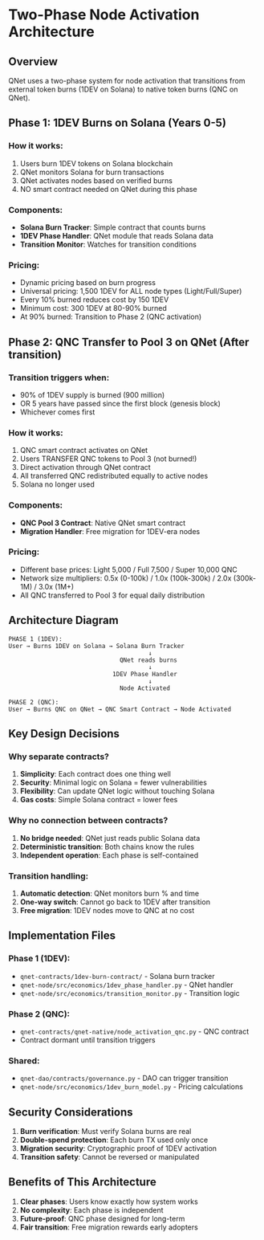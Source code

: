 # Two-Phase Node Activation Architecture

## Overview

QNet uses a two-phase system for node activation that transitions from external token burns (1DEV on Solana) to native token burns (QNC on QNet).

## Phase 1: 1DEV Burns on Solana (Years 0-5)

### How it works:
1. Users burn 1DEV tokens on Solana blockchain
2. QNet monitors Solana for burn transactions
3. QNet activates nodes based on verified burns
4. NO smart contract needed on QNet during this phase

### Components:
- **Solana Burn Tracker**: Simple contract that counts burns
- **1DEV Phase Handler**: QNet module that reads Solana data
- **Transition Monitor**: Watches for transition conditions

### Pricing:
- Dynamic pricing based on burn progress  
- Universal pricing: 1,500 1DEV for ALL node types (Light/Full/Super)
- Every 10% burned reduces cost by 150 1DEV
- Minimum cost: 300 1DEV at 80-90% burned
- At 90% burned: Transition to Phase 2 (QNC activation)

## Phase 2: QNC Transfer to Pool 3 on QNet (After transition)

### Transition triggers when:
- 90% of 1DEV supply is burned (900 million)
- OR 5 years have passed since the first block (genesis block)
- Whichever comes first

### How it works:
1. QNC smart contract activates on QNet
2. Users TRANSFER QNC tokens to Pool 3 (not burned!)
3. Direct activation through QNet contract
4. All transferred QNC redistributed equally to active nodes
5. Solana no longer used

### Components:
- **QNC Pool 3 Contract**: Native QNet smart contract
- **Migration Handler**: Free migration for 1DEV-era nodes

### Pricing:
- Different base prices: Light 5,000 / Full 7,500 / Super 10,000 QNC
- Network size multipliers: 0.5x (0-100k) / 1.0x (100k-300k) / 2.0x (300k-1M) / 3.0x (1M+)
- All QNC transferred to Pool 3 for equal daily distribution

## Architecture Diagram

```
PHASE 1 (1DEV):
User → Burns 1DEV on Solana → Solana Burn Tracker
                                       ↓
                               QNet reads burns
                                       ↓
                             1DEV Phase Handler
                                       ↓
                               Node Activated

PHASE 2 (QNC):
User → Burns QNC on QNet → QNC Smart Contract → Node Activated
```

## Key Design Decisions

### Why separate contracts?
1. **Simplicity**: Each contract does one thing well
2. **Security**: Minimal logic on Solana = fewer vulnerabilities
3. **Flexibility**: Can update QNet logic without touching Solana
4. **Gas costs**: Simple Solana contract = lower fees

### Why no connection between contracts?
1. **No bridge needed**: QNet just reads public Solana data
2. **Deterministic transition**: Both chains know the rules
3. **Independent operation**: Each phase is self-contained

### Transition handling:
1. **Automatic detection**: QNet monitors burn % and time
2. **One-way switch**: Cannot go back to 1DEV after transition
3. **Free migration**: 1DEV nodes move to QNC at no cost

## Implementation Files

### Phase 1 (1DEV):
- `qnet-contracts/1dev-burn-contract/` - Solana burn tracker
- `qnet-node/src/economics/1dev_phase_handler.py` - QNet handler
- `qnet-node/src/economics/transition_monitor.py` - Transition logic

### Phase 2 (QNC):
- `qnet-contracts/qnet-native/node_activation_qnc.py` - QNC contract
- Contract dormant until transition triggers

### Shared:
- `qnet-dao/contracts/governance.py` - DAO can trigger transition
- `qnet-node/src/economics/1dev_burn_model.py` - Pricing calculations

## Security Considerations

1. **Burn verification**: Must verify Solana burns are real
2. **Double-spend protection**: Each burn TX used only once
3. **Migration security**: Cryptographic proof of 1DEV activation
4. **Transition safety**: Cannot be reversed or manipulated

## Benefits of This Architecture

1. **Clear phases**: Users know exactly how system works
2. **No complexity**: Each phase is independent
3. **Future-proof**: QNC phase designed for long-term
4. **Fair transition**: Free migration rewards early adopters 